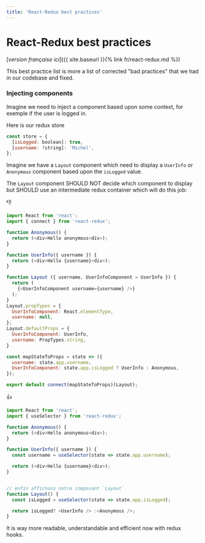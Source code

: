 ```yaml
---
title: 'React-Redux best practices'
---
```


# React-Redux best practices

[*version française ici*]({{ site.baseurl }}{% link fr/react-redux.md %})

This best practice list is more a list of corrected "bad practices" that we had in our codebase and fixed.

### Injecting components

Imagine we need to inject a component based upon some context, for exemple if the user is logged in.

Here is our redux store

```js
const store = {
  [isLogged: boolean]: true,
  [username: ?string]: 'Michel',
};
```

Imagine we have a `Layout` component which need to display a `UserInfo` or `Anonymous` component based upon the `isLogged` value.

The `Layout` component SHOULD NOT decide which component to display but SHOULD use an intermediate redux container which will do this job:

👎

```js
import React from 'react';
import { connect } from 'react-redux';

function Anonymous() {
  return (<div>Hello anonymous<div>);
}

function UserInfo({ username }) {
  return (<div>Hello {username}<div>);
}

function Layout ({ username, UserInfoComponent = UserInfo }) {
  return (
    {<UserInfoComponent username={username} />}
  );
}
Layout.propTypes = {
  UserInfoComponent: React.elementType,
  username: null,
};
Layout.defaultProps = {
  UserInfoComponent: UserInfo,
  username: PropTypes.string,
}

const mapStateToProps = state => ({
  username: state.app.username,
  UserInfoComponent: state.app.isLogged ? UserInfo : Anonymous,
});

export default connect(mapStateToProps)(Layout);
```

👍

```js
import React from 'react';
import { useSelector } from 'react-redux';

function Anonymous() {
  return (<div>Hello anonymous<div>);
}

function UserInfo({ username }) {
  const username = useSelector(state => state.app.username);

  return (<div>Hello {username}<div>);
}


// enfin affichons notre composant `Layout`
function Layout() {
  const isLogged = useSelector(state => state.app.isLogged);

  return isLogged? <UserInfo /> :<Anonymous />;
}
```

It is way more readable, understandable and efficient now with redux hooks.
